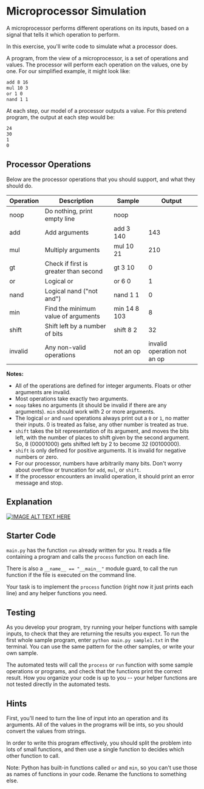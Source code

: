 # Microprocessor Simulation

A microprocessor performs different operations on its inputs, based on a signal
that tells it which operation to perform.

In this exercise, you'll write code to simulate what a processor does.

A program, from the view of a microprocessor, is a set of operations and values.
The processor will perform each operation on the values, one by one. For our simplified
example, it might look like:

```txt
add 8 16
mul 10 3
or 1 0
nand 1 1
```

At each step, our model of a processor outputs a value. For this
pretend program, the output at each step would be:

```txt
24
30
1
0
```

## Processor Operations

Below are the processor operations that you should support, and what they should do.

| Operation 	| Description                           	| Sample       	| Output 	|
|-----------	|---------------------------------------	|--------------	|--------	|
| noop      	| Do nothing, print empty line          	| noop         	|        	|
| add       	| Add arguments                         	| add 3 140    	| 143    	|
| mul       	| Multiply arguments                    	| mul 10 21    	| 210    	|
| gt        	| Check if first is greater than second 	| gt 3 10      	| 0      	|
| or        	| Logical or                            	| or 6 0       	| 1      	|
| nand      	| Logical nand ("not and")              	| nand 1 1     	| 0      	|
| min       	| Find the minimum value of arguments   	| min 14 8 103 	| 8      	|
| shift     	| Shift left by a number of bits        	| shift 8 2    	| 32     	|
| invalid     | Any non-valid operations                | not an op     | invalid operation not an op |

**Notes:**

* All of the operations are defined for integer arguments. Floats or other 
    arguments are invalid.
* Most operations take exactly two arguments.
* `noop` takes no arguments (it should be invalid if there are any arguments). 
    `min` should work with 2 or more arguments.
* The logical `or` and `nand` operations always print out a `0` or `1`, no matter
    their inputs. 0 is treated as false, any other number is treated as true.
* `shift` takes the bit representation of its argument, and moves the bits left,
    with the number of places to shift given by the second argument. So, 8
    (00001000) gets shifted left by 2 to become 32 (00100000).
* `shift` is only defined for positive arguments. It is invalid for negative numbers or zero.
* For our processor, numbers have arbitrarily many bits. Don't worry about
    overflow or truncation for `add`, `mul`, or `shift`.
* If the processor encounters an invalid operation, it should print an error 
    message and stop.

## Explanation
[![IMAGE ALT TEXT HERE](https://img.youtube.com/vi/HadN-JODWnE/0.jpg)](https://www.youtube.com/watch?v=HadN-JODWnE)


## Starter Code

`main.py` has the function `run` already written for you. It reads a file
containing a program and calls the `process` function on each line.

There is also a `__name__ == "__main__"` module guard, to call the run function 
if the file is executed on the command line.

Your task is to implement the `process` function (right now it just prints each 
line) and any helper functions you need.

## Testing

As you develop your program, try running your helper functions with sample
inputs, to check that they are returning the results you expect. To run the
first whole sample program, enter `python main.py sample1.txt` in the terminal.
You can use the same pattern for the other samples, or write your own sample.

The automated tests will call the `process` or `run` function with some sample 
operations or programs, and check that the functions print the correct result. 
How you organize your code is up to you -- your helper functions are not tested 
directly in the automated tests.

## Hints

First, you'll need to turn the line of input into an operation and its
arguments. All of the values in the programs will be ints, so you should convert
the values from strings.

In order to write this program effectively, you should split the problem into
lots of small functions, and then use a single function to decides which other 
function to call.

Note: Python has built-in functions called `or` and `min`, so you can't use
those as names of functions in your code. Rename the functions to something
else.
